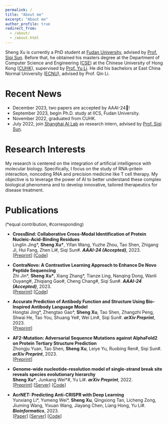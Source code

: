 ```yaml
---
permalink: /
title: "About me"
excerpt: "About me"
author_profile: true
redirect_from: 
  - /about/
  - /about.html
---
```



Sheng Xu is currently a PhD student at [Fudan University](https://www.fudan.edu.cn/en/), advised by [Prof. Siqi Sun](https://intersun.github.io/). Before that, he obtained his masters degree at the Department of Computer Science and Engineering ([CSE](https://www.cse.cuhk.edu.hk/)) at the Chinese University of Hong Kong ([CUHK](https://www.cuhk.edu.hk/english/index.html)), supervised by [Prof. Yu Li](https://liyu95.com/). He did his bachelors at East China Normal University ([ECNU](https://english.ecnu.edu.cn/)), advised by Prof. Qin Li.

Recent News
======
- December 2023, two papers are accepted by AAAI-24🎉!
- September 2023, begin Ph.D. study at IICS, Fudan University.
- November 2022, graduated from CUHK.
- July 2022, join [Shanghai AI Lab](https://www.shlab.org.cn/) as research intern, advised by [Prof. Siqi Sun](https://intersun.github.io/).

Research Interests
======
My research is centered on the integration of artificial intelligence with molecular biology. Specifically, I focus on the study of RNA-pritein interaction, noncoding RNA and precision medicine like T cell therapy. My objective is to leverage the power of AI to better understand these complex biological phenomena and to develop innovative, tailored therapeutics for disease treatment.

Publications 
======
(\*equal contribution, #corresponding)
- 	**CrossBind: Collaborative Cross-Modal Identification of Protein Nucleic-Acid-Binding Residues**  
    Linglin Jing\*, **Sheng Xu\***, Yifan Wang, Yuzhe Zhou, Tao Shen, Zhigang Ji, Hui Fang, Zhen Li#, Siqi Sun#. ***AAAI-24 (Accepted)***, 2023.  
    \[[Preprint](https://arxiv.org/abs/2312.12094)\]  \[[Code](https://github.com/BEAM-Labs/CrossBind)\]

- 	**ContraNovo: A Contrastive Learning Approach to Enhance De Novo Peptide Sequencing**  
    Zhi Jin\*, **Sheng Xu\***, Xiang Zhang\*, Tianze Ling, Nanqing Dong, Wanli Ouyang#, Zhiqiang Gao#, Cheng Chang#, Siqi Sun#. ***AAAI-24 (Accepted)***, 2023.  
    \[[Preprint](https://arxiv.org/abs/2312.11584)\]  \[[Code](https://github.com/BEAM-Labs/ContraNovo)\]

- 	**Accurate Prediction of Antibody Function and Structure Using Bio-Inspired Antibody Language Model**  
    Hongtai Jing\*, Zhengtao Gao\*, **Sheng Xu**, Tao Shen, Zhangzhi Peng, Shwai He, Tao You, Shuang Ye#, Wei Lin#, Siqi Sun#. ***arXiv Preprint***, 2023.  
    \[[Preprint](https://arxiv.org/abs/2308.16713)\] 

- 	**AF2-Mutation: Adversarial Sequence Mutations against AlphaFold2 on Protein Tertiary Structure Prediction**  
    Zhongju Yuan, Tao Shen, **Sheng Xu**, Leiye Yu, Ruobing Ren#, Siqi Sun#. ***arXiv Preprint***, 2023.  
    \[[Preprint](https://arxiv.org/abs/2305.08929)\] 
    
- 	**Genome-wide nucleotide-resolution model of single-strand break site reveals species evolutionary hierarchy**  
    **Sheng Xu\***, Junkang Wei\*#, Yu Li#. ***arXiv Preprint***, 2022.  
    \[[Preprint](https://arxiv.org/abs/2208.09813)\] \[[Server](https://proj.cse.cuhk.edu.hk/aihlab/ssblazer/)\] \[[Code](https://github.com/sxu99/ssblazer)\]

-   **AcrNET: Predicting Anti-CRISPR with Deep Learning**  
    Yunxiang Li\*, Yumeng Wei\*, **Sheng Xu**, Qingxiong Tan, Licheng Zong, Jiuming Wang, Yixuan Wang, Jiayang Chen, Liang Hong, Yu Li#. ***Bioinformatics***, 2023.  
    \[[Paper](https://doi.org/10.1093/bioinformatics/btad259)\] \[[Server](https://proj.cse.cuhk.edu.hk/aihlab/acrnet/)\] \[[Code](https://github.com/banma12956/AcrNET)\]
